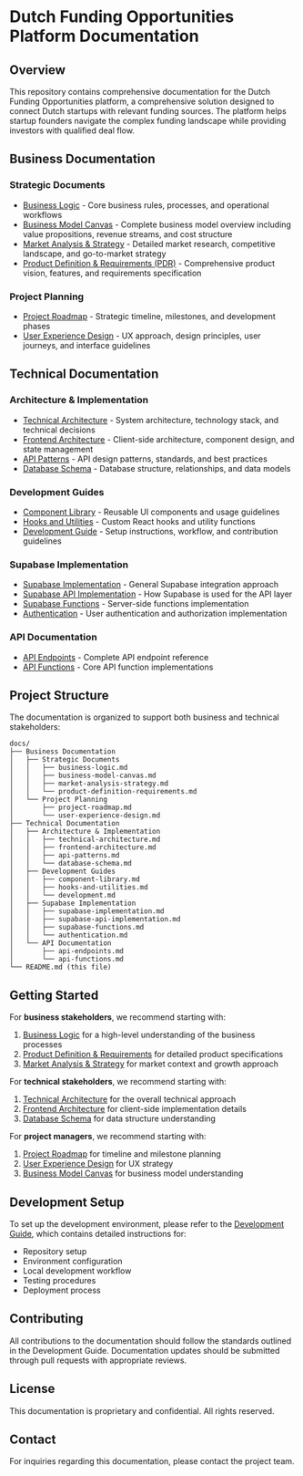 # Dutch Funding Opportunities Platform Documentation

## Overview

This repository contains comprehensive documentation for the Dutch Funding Opportunities platform, a comprehensive solution designed to connect Dutch startups with relevant funding sources. The platform helps startup founders navigate the complex funding landscape while providing investors with qualified deal flow.

## Business Documentation

### Strategic Documents

- [Business Logic](business-logic.md) - Core business rules, processes, and operational workflows
- [Business Model Canvas](business-model-canvas.md) - Complete business model overview including value propositions, revenue streams, and cost structure
- [Market Analysis & Strategy](market-analysis-strategy.md) - Detailed market research, competitive landscape, and go-to-market strategy
- [Product Definition & Requirements (PDR)](product-definition-requirements.md) - Comprehensive product vision, features, and requirements specification

### Project Planning

- [Project Roadmap](project-roadmap.md) - Strategic timeline, milestones, and development phases
- [User Experience Design](user-experience-design.md) - UX approach, design principles, user journeys, and interface guidelines

## Technical Documentation

### Architecture & Implementation

- [Technical Architecture](technical-architecture.md) - System architecture, technology stack, and technical decisions
- [Frontend Architecture](frontend-architecture.md) - Client-side architecture, component design, and state management
- [API Patterns](api-patterns.md) - API design patterns, standards, and best practices
- [Database Schema](database-schema.md) - Database structure, relationships, and data models

### Development Guides

- [Component Library](component-library.md) - Reusable UI components and usage guidelines
- [Hooks and Utilities](hooks-and-utilities.md) - Custom React hooks and utility functions
- [Development Guide](development.md) - Setup instructions, workflow, and contribution guidelines

### Supabase Implementation

- [Supabase Implementation](supabase-implementation.md) - General Supabase integration approach
- [Supabase API Implementation](supabase-api-implementation.md) - How Supabase is used for the API layer
- [Supabase Functions](supabase-functions.md) - Server-side functions implementation
- [Authentication](authentication.md) - User authentication and authorization implementation

### API Documentation

- [API Endpoints](api-endpoints.md) - Complete API endpoint reference
- [API Functions](api-functions.md) - Core API function implementations

## Project Structure

The documentation is organized to support both business and technical stakeholders:

```
docs/
├── Business Documentation
│   ├── Strategic Documents
│   │   ├── business-logic.md
│   │   ├── business-model-canvas.md
│   │   ├── market-analysis-strategy.md
│   │   └── product-definition-requirements.md
│   └── Project Planning
│       ├── project-roadmap.md
│       └── user-experience-design.md
├── Technical Documentation
│   ├── Architecture & Implementation
│   │   ├── technical-architecture.md
│   │   ├── frontend-architecture.md
│   │   ├── api-patterns.md
│   │   └── database-schema.md
│   ├── Development Guides
│   │   ├── component-library.md
│   │   ├── hooks-and-utilities.md
│   │   └── development.md
│   ├── Supabase Implementation
│   │   ├── supabase-implementation.md
│   │   ├── supabase-api-implementation.md
│   │   ├── supabase-functions.md
│   │   └── authentication.md
│   └── API Documentation
│       ├── api-endpoints.md
│       └── api-functions.md
└── README.md (this file)
```

## Getting Started

For **business stakeholders**, we recommend starting with:
1. [Business Logic](business-logic.md) for a high-level understanding of the business processes
2. [Product Definition & Requirements](product-definition-requirements.md) for detailed product specifications
3. [Market Analysis & Strategy](market-analysis-strategy.md) for market context and growth approach

For **technical stakeholders**, we recommend starting with:
1. [Technical Architecture](technical-architecture.md) for the overall technical approach
2. [Frontend Architecture](frontend-architecture.md) for client-side implementation details
3. [Database Schema](database-schema.md) for data structure understanding

For **project managers**, we recommend starting with:
1. [Project Roadmap](project-roadmap.md) for timeline and milestone planning
2. [User Experience Design](user-experience-design.md) for UX strategy
3. [Business Model Canvas](business-model-canvas.md) for business model understanding

## Development Setup

To set up the development environment, please refer to the [Development Guide](development.md), which contains detailed instructions for:
- Repository setup
- Environment configuration
- Local development workflow
- Testing procedures
- Deployment process

## Contributing

All contributions to the documentation should follow the standards outlined in the Development Guide. Documentation updates should be submitted through pull requests with appropriate reviews.

## License

This documentation is proprietary and confidential. All rights reserved.

## Contact

For inquiries regarding this documentation, please contact the project team.

